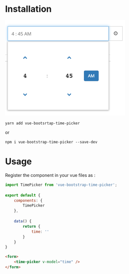 # Installation

![screenshot](./screenshot.png)


```
yarn add vue-bootsrtap-time-picker 
```
or
```
npm i vue-bootstrap-time-picker --save-dev
```

# Usage
Register the component in your vue files as :

```javascript
import TimePicker from 'vue-bootstrap-time-picker';

export default {
    components: {
        TimePicker
    },

    data() {
        return {
            time: ''
        }
    }
}
```

```html
<form>
    <time-picker v-model="time" />
</form>
```
